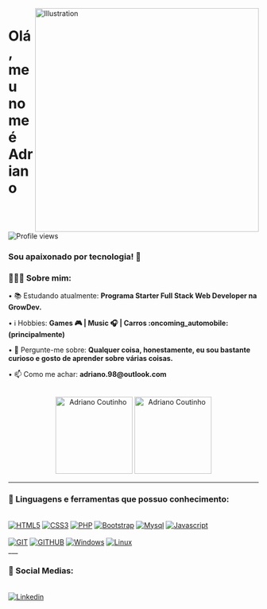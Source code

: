 <img align="right" src="https://i.pinimg.com/originals/e4/26/70/e426702edf874b181aced1e2fa5c6cde.gif" alt="Illustration" title="Illustration Storyset" width=450/>
    
<h1 align="left">Olá, meu nome é Adriano</h1>

![Profile views](https://gpvc.arturio.dev/AdrianoCoutinho)

<h3 align="left">Sou apaixonado por tecnologia! 🚀</h3>

<div align="left">
    <h3>👨🏽‍💻 Sobre mim:</h3>
        <p>• 📚 Estudando atualmente: <b>Programa Starter Full Stack Web Developer na GrowDev.</b></p>
        <p>• ℹ️ Hobbies: <b>Games 🎮 | Music 🎧 | Carros :oncoming_automobile: (principalmente)</b></p>
        <p>• 💬 Pergunte-me sobre: <b>Qualquer coisa, honestamente, eu sou bastante curioso e gosto de aprender sobre várias coisas.</b></p>
        <p>• 📫 Como me achar: <b>adriano.98@outlook.com</b></p>
</div><br>

<div align="center">
    <img height="155em" src="https://github-readme-stats.vercel.app/api?username=AdrianoCoutinho&show_icons=true&theme=slateorange&title_color=f34213&text_color=0c0c0c&icon_color=0c0c0c&locale=en&hide_border=true&bg_color=bbb8b2" alt="Adriano Coutinho" />
    <img height="155em" src="https://github-readme-stats.vercel.app/api/top-langs?username=AdrianoCoutinho&show_icons=true&theme=slateorange&title_color=f34213&text_color=0c0c0c&icon_color=0c0c0c&layout=compact&hide_border=true&bg_color=bbb8b2" alt="Adriano Coutinho" />
</div>
    
---

<div>
  <h3>🧰 Linguagens e ferramentas que possuo conhecimento:</h3><br>
    <a href="https://"><img src="https://img.shields.io/static/v1?label=&message=HTML5&color=%23E34F26&style=for-the-badge&logo=html5&logoColor=whitesmoke" alt="HTML5"></a>
    <a href="https://"><img src="https://img.shields.io/static/v1?label=&message=CSS3&color=%231572B6&style=for-the-badge&logo=css3&logoColor=whitesmoke" alt="CSS3"></a>
    <a href="https://"><img src="https://img.shields.io/badge/PHP-777BB4?style=for-the-badge&logo=php&logoColor=white" alt="PHP"></a>
    <a href="https://"><img src="https://img.shields.io/badge/Bootstrap-563D7C?style=for-the-badge&logo=bootstrap&logoColor=white" alt="Bootstrap"></a>
    <a href="https://"><img src="https://img.shields.io/badge/MySQL-00000F?style=for-the-badge&logo=mysql&logoColor=white" alt="Mysql"></a>
    <a href="https://"><img src="https://img.shields.io/static/v1?label=&message=Javascript&color=%23F7DF1E&style=for-the-badge&logo=javascript&logoColor=grey" alt="Javascript"> </a>
    <br><br>
    <a href="https://"><img src="https://img.shields.io/static/v1?label=&message=GIT&color=%23F05032&style=for-the-badge&logo=git&logoColor=whitesmoke" alt="GIT"></a>
    <a href="https://"><img src="https://img.shields.io/static/v1?label=&message=GITHUB&color=%23181717&style=for-the-badge&logo=github&logoColor=whitesmoke" alt="GITHUB"></a>
    <a href="https://"><img src="https://img.shields.io/badge/Windows-017AD7?style=for-the-badge&logo=windows&logoColor=white" alt="Windows"></a>
    <a href="https://"><img src="https://img.shields.io/badge/Linux-E34F26?style=for-the-badge&logo=linux&logoColor=black" alt="Linux"></a>
</div>
___

<div>
  <h3>📱 Social Medias:</h3><br>
    <a href="https://www.linkedin.com/in/adriano-c-79baba98/" target="_blank"><img src="https://img.shields.io/static/v1?label=&message=Linkedin&color=0A66C2&style=for-the-badge&logo=linkedin&logoColor=whitesmoke" alt="Linkedin"></a>
</div>
